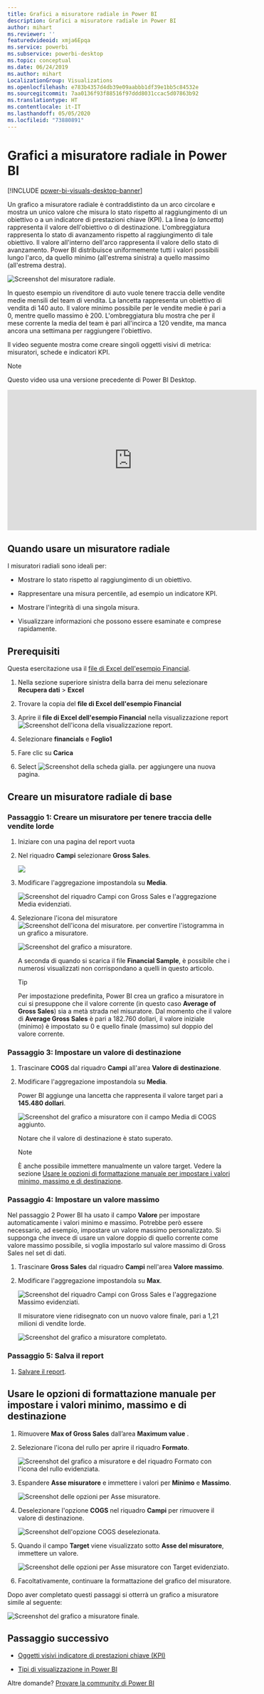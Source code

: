 ```yaml
---
title: Grafici a misuratore radiale in Power BI
description: Grafici a misuratore radiale in Power BI
author: mihart
ms.reviewer: ''
featuredvideoid: xmja6Epqa
ms.service: powerbi
ms.subservice: powerbi-desktop
ms.topic: conceptual
ms.date: 06/24/2019
ms.author: mihart
LocalizationGroup: Visualizations
ms.openlocfilehash: e783b4357d4db39e09aabbb1df39e1bb5c84532e
ms.sourcegitcommit: 7aa0136f93f88516f97ddd8031ccac5d07863b92
ms.translationtype: HT
ms.contentlocale: it-IT
ms.lasthandoff: 05/05/2020
ms.locfileid: "73880891"
---
```

# <a name="radial-gauge-charts-in-power-bi"></a>Grafici a misuratore radiale in Power BI

[!INCLUDE [power-bi-visuals-desktop-banner](../includes/power-bi-visuals-desktop-banner.md)]

Un grafico a misuratore radiale è contraddistinto da un arco circolare e mostra un unico valore che misura lo stato rispetto al raggiungimento di un obiettivo o a un indicatore di prestazioni chiave (KPI). La linea (o *lancetta*) rappresenta il valore dell'obiettivo o di destinazione. L'ombreggiatura rappresenta lo stato di avanzamento rispetto al raggiungimento di tale obiettivo. Il valore all'interno dell'arco rappresenta il valore dello stato di avanzamento. Power BI distribuisce uniformemente tutti i valori possibili lungo l'arco, da quello minimo (all'estrema sinistra) a quello massimo (all'estrema destra).

![Screenshot del misuratore radiale.](media/power-bi-visualization-radial-gauge-charts/gauge-m.png)

In questo esempio un rivenditore di auto vuole tenere traccia delle vendite medie mensili del team di vendita. La lancetta rappresenta un obiettivo di vendita di 140 auto. Il valore minimo possibile per le vendite medie è pari a 0, mentre quello massimo è 200.  L'ombreggiatura blu mostra che per il mese corrente la media del team è pari all'incirca a 120 vendite, ma manca ancora una settimana per raggiungere l'obiettivo.

Il video seguente mostra come creare singoli oggetti visivi di metrica: misuratori, schede e indicatori KPI.
   > [!NOTE]
   > Questo video usa una versione precedente di Power BI Desktop.
   > 
   > 
<iframe width="560" height="315" src="https://www.youtube.com/embed/xmja6EpqaO0?list=PL1N57mwBHtN0JFoKSR0n-tBkUJHeMP2cP" frameborder="0" allowfullscreen></iframe>

## <a name="when-to-use-a-radial-gauge"></a>Quando usare un misuratore radiale

I misuratori radiali sono ideali per:

* Mostrare lo stato rispetto al raggiungimento di un obiettivo.

* Rappresentare una misura percentile, ad esempio un indicatore KPI.

* Mostrare l'integrità di una singola misura.

* Visualizzare informazioni che possono essere esaminate e comprese rapidamente.

## <a name="prerequisites"></a>Prerequisiti

Questa esercitazione usa il [file di Excel dell'esempio Financial](https://download.microsoft.com/download/9/6/D/96DDC2FF-2568-491D-AAFA-AFDD6F763AE3/Retail%20Analysis%20Sample%20PBIX.pbix).

1. Nella sezione superiore sinistra della barra dei menu selezionare **Recupera dati** > **Excel**
   
2. Trovare la copia del **file di Excel dell'esempio Financial**

1. Aprire il **file di Excel dell'esempio Financial** nella visualizzazione report ![Screenshot dell'icona della visualizzazione report](media/power-bi-visualization-kpi/power-bi-report-view.png).

1. Selezionare **financials** e **Foglio1**

1. Fare clic su **Carica**

1. Select ![Screenshot della scheda gialla.](media/power-bi-visualization-kpi/power-bi-yellow-tab.png) per aggiungere una nuova pagina.



## <a name="create-a-basic-radial-gauge"></a>Creare un misuratore radiale di base

### <a name="step-1-create-a-gauge-to-track-gross-sales"></a>Passaggio 1: Creare un misuratore per tenere traccia delle vendite lorde

1. Iniziare con una pagina del report vuota

1. Nel riquadro **Campi** selezionare **Gross Sales**.

   ![](media/power-bi-visualization-radial-gauge-charts/grosssalesvalue-new.png)

1. Modificare l'aggregazione impostandola su **Media**.

   ![Screenshot del riquadro Campi con Gross Sales e l'aggregazione Media evidenziati.](media/power-bi-visualization-radial-gauge-charts/changetoaverage-new.png)

1. Selezionare l'icona del misuratore ![Screenshot dell'icona del misuratore.](media/power-bi-visualization-radial-gauge-charts/gaugeicon-new.png) per convertire l'istogramma in un grafico a misuratore.

    ![Screenshot del grafico a misuratore.](media/power-bi-visualization-radial-gauge-charts/gauge-no-target.png)

    A seconda di quando si scarica il file **Financial Sample**, è possibile che i numerosi visualizzati non corrispondano a quelli in questo articolo.

    > [!TIP]
    > Per impostazione predefinita, Power BI crea un grafico a misuratore in cui si presuppone che il valore corrente (in questo caso **Average of Gross Sales**) sia a metà strada nel misuratore. Dal momento che il valore di **Average Gross Sales** è pari a 182.760 dollari, il valore iniziale (minimo) è impostato su 0 e quello finale (massimo) sul doppio del valore corrente.

### <a name="step-3-set-a-target-value"></a>Passaggio 3: Impostare un valore di destinazione

1. Trascinare **COGS** dal riquadro **Campi** all'area **Valore di destinazione**.

1. Modificare l'aggregazione impostandola su **Media**.

   Power BI aggiunge una lancetta che rappresenta il valore target pari a **145.480 dollari**.

   ![Screenshot del grafico a misuratore con il campo Media di COGS aggiunto.](media/power-bi-visualization-radial-gauge-charts/gaugeinprogress-new.png)

    Notare che il valore di destinazione è stato superato.

   > [!NOTE]
   > È anche possibile immettere manualmente un valore target. Vedere la sezione [Usare le opzioni di formattazione manuale per impostare i valori minimo, massimo e di destinazione](#use-manual-format-options-to-set-minimum-maximum-and-target-values).

### <a name="step-4-set-a-maximum-value"></a>Passaggio 4: Impostare un valore massimo

Nel passaggio 2 Power BI ha usato il campo **Valore** per impostare automaticamente i valori minimo e massimo. Potrebbe però essere necessario, ad esempio, impostare un valore massimo personalizzato. Si supponga che invece di usare un valore doppio di quello corrente come valore massimo possibile, si voglia impostarlo sul valore massimo di Gross Sales nel set di dati.

1. Trascinare **Gross Sales** dal riquadro **Campi** nell'area **Valore massimo**.

1. Modificare l'aggregazione impostandola su **Max**.

   ![Screenshot del riquadro Campi con Gross Sales e l'aggregazione Massimo evidenziati.](media/power-bi-visualization-radial-gauge-charts/setmaximum-new.png)

   Il misuratore viene ridisegnato con un nuovo valore finale, pari a 1,21 milioni di vendite lorde.

   ![Screenshot del grafico a misuratore completato.](media/power-bi-visualization-radial-gauge-charts/power-bi-final-gauge.png)

### <a name="step-5-save-your-report"></a>Passaggio 5: Salva il report

1. [Salvare il report](../service-report-save.md).

## <a name="use-manual-format-options-to-set-minimum-maximum-and-target-values"></a>Usare le opzioni di formattazione manuale per impostare i valori minimo, massimo e di destinazione

1. Rimuovere **Max of Gross Sales** dall’area **Maximum value** .

1. Selezionare l'icona del rullo per aprire il riquadro **Formato**.

   ![Screenshot del grafico a misuratore e del riquadro Formato con l'icona del rullo evidenziata.](media/power-bi-visualization-radial-gauge-charts/power-bi-roller.png)

1. Espandere **Asse misuratore** e immettere i valori per **Minimo** e **Massimo**.

    ![Screenshot delle opzioni per Asse misuratore.](media/power-bi-visualization-radial-gauge-charts/power-bi-gauge-axis.png)

1. Deselezionare l'opzione **COGS** nel riquadro **Campi** per rimuovere il valore di destinazione.

    ![Screenshot dell'opzione COGS deselezionata.](media/power-bi-visualization-radial-gauge-charts/pbi-remove-target.png)

1. Quando il campo **Target** viene visualizzato sotto **Asse del misuratore**, immettere un valore.

     ![Screenshot delle opzioni per Asse misuratore con Target evidenziato.](media/power-bi-visualization-radial-gauge-charts/power-bi-gauge-target.png)

1. Facoltativamente, continuare la formattazione del grafico del misuratore.

Dopo aver completato questi passaggi si otterrà un grafico a misuratore simile al seguente:

![Screenshot del grafico a misuratore finale.](media/power-bi-visualization-radial-gauge-charts/power-bi-final.png)

## <a name="next-step"></a>Passaggio successivo

* [Oggetti visivi indicatore di prestazioni chiave (KPI)](power-bi-visualization-kpi.md)

* [Tipi di visualizzazione in Power BI](power-bi-visualization-types-for-reports-and-q-and-a.md)

Altre domande? [Provare la community di Power BI](https://community.powerbi.com/)
